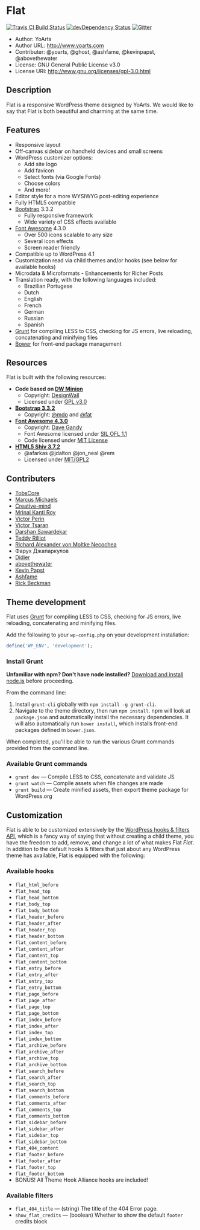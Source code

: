 # Flat

[![Travis CI Build Status](https://travis-ci.org/yoarts/flat.svg?branch=master)](https://travis-ci.org/yoarts/flat) [![devDependency Status](https://david-dm.org/yoarts/flat/dev-status.svg)](https://david-dm.org/yoarts/flat#info=devDependencies) [![Gitter](https://badges.gitter.im/Join%20Chat.svg)](https://gitter.im/yoarts/flat?utm_source=badge&utm_medium=badge&utm_campaign=pr-badge&utm_content=body_badge)
* Author: YoArts
* Author URL: http://www.yoarts.com
* Contributer: @yoarts, @ghost, @ashfame, @kevinpapst, @abovethewater
* License: GNU General Public License v3.0
* License URI: http://www.gnu.org/licenses/gpl-3.0.html

## Description

Flat is a responsive WordPress theme designed by YoArts. We would like to say that Flat is both beautiful and charming at the same time.

## Features

* Responsive layout
* Off-canvas sidebar on handheld devices and small screens
* WordPress customizer options:
  * Add site logo
  * Add favicon
  * Select fonts (via Google Fonts)
  * Choose colors
  * And more!
* Editor style for a more WYSIWYG post-editing experience
* Fully HTML5 compatible
* [Bootstrap](http://getbootstrap.com/) 3.3.2
  * Fully responsive framework
  * Wide variety of CSS effects available
* [Font Awesome](http://fontawesome.io/) 4.3.0
  * Over 500 icons scalable to any size
  * Several icon effects
  * Screen reader friendly
* Compatible up to WordPress 4.1
* Customization read via child themes and/or hooks (see below for available hooks)
* Microdata & Microformats - Enhancements for Richer Posts
* Translation ready, with the following languages included:
  * Brazilian Portugese
  * Dutch
  * English
  * French
  * German
  * Russian
  * Spanish
* [Grunt](http://gruntjs.com/) for compiling LESS to CSS, checking for JS errors, live reloading, concatenating and minifying files
* [Bower](http://bower.io/) for front-end package management

## Resources

Flat is built with the following resources:

* **Code based on [DW Minion](http://www.designwall.com/wordpress/themes/dw-minion/)**
  * Copyright: [DesignWall](http://www.designwall.com/)
  * Licensed under [GPL v3.0](http://www.gnu.org/licenses/gpl-3.0.html)
* **[Bootstrap 3.3.2](http://getbootstrap.com/)**
  * Copyright: [@mdo](http://twitter.com/mdo) and [@fat](http://twitter.com/fat)
* **[Font Awesome 4.3.0](http://fontawesome.io/)**
  * Copyright: [Dave Gandy](http://twitter.com/davegandy)
  * Font Awesome licensed under [SIL OFL 1.1](http://scripts.sil.org/OFL)
  * Code licensed under [MIT License](http://opensource.org/licenses/mit-license.html)
* **[HTML5 Shiv 3.7.2](https://github.com/aFarkas/html5shiv)**
  * @afarkas @jdalton @jon_neal @rem
  * Licensed under [MIT/GPL2](https://github.com/aFarkas/html5shiv/blob/master/MIT%20and%20GPL2%20licenses.md)

## Contributers

* [TobsCore](https://github.com/TobsCore)
* [Marcus Michaels](https://github.com/marcusmichaels)
* [Creative-mind](https://github.com/creative-mind)
* [Mrinal Kanti Roy](https://github.com/mkrdip)
* [Victor Perin](https://github.com/victorperin)
* [Victor Tsaran](https://github.com/vick08)
* [Darshan Sawardekar](https://github.com/dsawardekar)
* [Teddy Rilliot](https://github.com/TeddyRilliot)
* [Richard Alexander von Moltke Necochea](http://twitter.com/ravmn)
* Фарух Джапаркулов
* [Didier](http://www.wptrads.com/theme/flat-2/)
* [abovethewater](https://github.com/abovethewater)
* [Kevin Papst](http://www.kevinpapst.de/wordpress-flat-theme/)
* [Ashfame](https://github.com/ashfame)
* [Rick Beckman](http://www.rickbeckman.com/)

## Theme development

Flat uses [Grunt](http://gruntjs.com/) for compiling LESS to CSS, checking for JS errors, live reloading, concatenating and minifying files.

Add the following to your `wp-config.php` on your development installation:

```php
define('WP_ENV', 'development');
```

### Install Grunt

**Unfamiliar with npm? Don't have node installed?** [Download and install node.js](http://nodejs.org/download/) before proceeding.

From the command line:

1. Install `grunt-cli` globally with `npm install -g grunt-cli`.
2. Navigate to the theme directory, then run `npm install`. npm will look at `package.json` and automatically install the necessary dependencies. It will also automatically run `bower install`, which installs front-end packages defined in `bower.json`.

When completed, you'll be able to run the various Grunt commands provided from the command line.

### Available Grunt commands

* `grunt dev` — Compile LESS to CSS, concatenate and validate JS
* `grunt watch` — Compile assets when file changes are made
* `grunt build` — Create minified assets, then export theme package for WordPress.org

## Customization

Flat is able to be customized extensively by the [WordPress hooks & filters API](http://codex.wordpress.org/Plugin_API), which is a fancy way of saying that without creating a child theme, you have the freedom to add, remove, and change a lot of what makes Flat _Flat_. In addition to the default hooks & filters that just about any WordPress theme has available, Flat is equipped with the following:

### Available hooks

* `flat_html_before`
* `flat_head_top`
* `flat_head_bottom`
* `flat_body_top`
* `flat_body_bottom`
* `flat_header_before`
* `flat_header_after`
* `flat_header_top`
* `flat_header_bottom`
* `flat_content_before`
* `flat_content_after`
* `flat_content_top`
* `flat_content_bottom`
* `flat_entry_before`
* `flat_entry_after`
* `flat_entry_top`
* `flat_entry_bottom`
* `flat_page_before`
* `flat_page_after`
* `flat_page_top`
* `flat_page_bottom`
* `flat_index_before`
* `flat_index_after`
* `flat_index_top`
* `flat_index_bottom`
* `flat_archive_before`
* `flat_archive_after`
* `flat_archive_top`
* `flat_archive_bottom`
* `flat_search_before`
* `flat_search_after`
* `flat_search_top`
* `flat_search_bottom`
* `flat_comments_before`
* `flat_comments_after`
* `flat_comments_top`
* `flat_comments_bottom`
* `flat_sidebar_before`
* `flat_sidebar_after`
* `flat_sidebar_top`
* `flat_sidebar_bottom`
* `flat_404_content`
* `flat_footer_before`
* `flat_footer_after`
* `flat_footer_top`
* `flat_footer_bottom`
* BONUS! All Theme Hook Alliance hooks are included!

### Available filters

* `flat_404_title` — (string) The title of the 404 Error page.
* `show_flat_credits` — (boolean) Whether to show the default `footer` credits block
